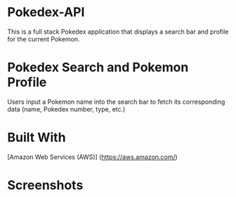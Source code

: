 # Pokedex-API
This is a full stack Pokedex application that displays a search bar and profile for the current Pokemon.

# Pokedex Search and Pokemon Profile
Users input a Pokemon name into the search bar to fetch its corresponding data (name, Pokedex number, type, etc.)

# Built With
[Amazon Web Services (AWS)] (https://aws.amazon.com/)

# Screenshots
